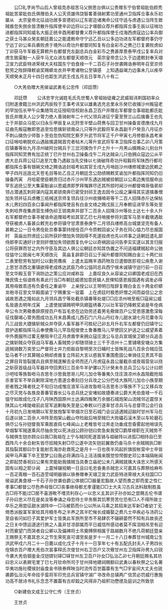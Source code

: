 <!-- { "loadSidebar": true } -->
　　公□礼字尚节山后人曾祖克赤祖苦马父捌思台俱以公贵赠东宁伯曾祖妣伯颜秃祖妣苦翠妣伯氏俱赠伯夫人公天资雄伟饶智畧善骑射累功至通州卫指挥佥事永乐初屡从　太宗皇帝北征战功居多宣德初以辽东密迩诸夷命公往守适与虏遇公当阵生致贼酋忽失捌余皆溃散升指挥使辛卯边将以公才堪御众荐升都指挥佥事壬辰以征哨功进都指挥同知威名大振正统辛酉用都督曹义荐升都指挥使壬戍海西虏寇边公率兵御之获士马甚众癸亥朝廷嘉公之能遣敕命守宁远乙丑以公多边功进左军都督府事仍守宁远丁卯公率兵袭败虏于境外以奇功升都督同知复有白金彩币之赉己巳复袭败虏如丁卯获马牛军器无算敕升右都督充左副总兵白金彩币之赉甚厚景泰甲戌公复率兵对虏生致渠魁一人获牛马尤众进左都督天顺改元　英宗皇帝念公久于边遣敕封奉天翊卫宣力武臣特进荣禄大夫柱国东宁伯食禄一千二百石子孙世袭赐诰券明年召至京师慰劳之陛辞降敕谕奖赐蟒龙衣并甲冑诸物公至镇感　上知遇益竭力边事未几以疾卒天顺癸未正月十四日也距生洪武壬戌五月五日享年八十有二 

　　○大羌伯赠大羌侯谥武勇毛公忠传（邓廷瓒） 

　　邓廷瓒 
　　公讳忠字允诚姓毛氏先世蜀人曾祖始徒雍之武威祖讳刺国初率众归附遂隶籍兰州洪武丙辰殁于王事考讳宝以雄勇选充总里永乐癸巳收捕沙州叛寇老的罕加伍长甲午众集随驾北征授昭信校尉永昌卫百户并赠右军都督佥事祖妣都氏妣皆氏并赠夫人公少膂力绝人善骑射年二十代父领兵进征宁夏至贺兰山后擒番王也先士于并部众马驼以归永乐甲辰复从北狩至半壁山荷赉与回卫甘州操备宣德庚戌九月征曲先叛寇散即思追至恰思擒斩锁南朵儿只等升武毅将军永昌副千户癸丑八月征亦不刺山擒伪少师昝卜至伯忽伪知院乞察歹升武节将军正千户甲寅七月修御永昌考来口征哨哈喇脱欢山遇敌擒逵贼首完者帖木儿等升宣武将军本卫指挥佥事乙卯八月策应镇番等处九月凉州破阿台贼兵于三岔河擒伪千户土升十一月黑山擒赐朵儿别台升指挥同知赏赉有加正统丁巳升甘州右卫操备戊午二月达贼朵儿只伯拥众寇边公从平虏大总兵蒋公征□追至兀鲁乃遇敌当先交锋以七骑破阵奇功升昭毅将军陕西行都司都指挥佥事有银碗文绮之赐诰追封祖考如其官壬戌九月哨廵沙州缮修城堡边民赖之甲子四月巡迤北天苍毛目等处乙丑正月朝廷念公勋绩赐敕奖谕加升都指挥同知仍旧操备丙寅　月哈密使臣朝贡归过赤斤沙州罕东遇达贼被掠朝廷以公素边夷信服命出罕东追抚公至大集渠魁谕以恩威虏即罗拜悔罪尽还其所掠时闻沙州都督喃哥偕弟却领占潜通瓦刺将谋内寇其弟锁南奔巳密受封祁王逸去因令公觇之廉得其实遂擒番僧加失领并征兵虏檄三纸械送京师复领兵往沙州收捕喃哥等千二百人招降赤斤达保帖木儿男妇四百余口事闻升都指挥使且有白金文绮之赐戊辰三月奉敕征进罕东等处至失刺哈界夜集虏营生缚伪祁王锁南奔并部下二百余人招降沙州等处土达七十余人升右军都督府佥事寻被诰命追赠祖考如其官乙巳七月哨接参将刘震军马至半截墩遇敌夺获被虏人畜甚众敕充右参将镇守甘肃景泰庚午二月领兵缮修高台城堡坚完有备人甚赖之公一日令男佺赴京奏事蒙持授佺百户令赍敕回谕父子务在同心恊力尽忠报国时　英庙出狩虏廷公前所获奸僧加失领因得不死遂投虏也先以师事之适朝廷遣礼部侍郎李实通好计至则奸僧加失领欲图复仇中公以奇祸因设问告李实实遂以其言归报公将获罪而甘之内外守臣及其边人俱公讼朝廷亦知其伪置之不问适福建贼起命公驰往恊守公居闽七年天顺改元　英庙复辟即日召公于闽升都督同知赐白金三十两纻丝二表里慰劳有加时公以勤劳膺疾　上遣太监赐羊酒药物及日遣御医胗视公疾愈入谢　上思甘凉西北重镇欲得老成练达武臣乃命公恊同总兵西宁侯未诚镇守迨行前一日召至文华殿玉音下询防边之策公应对咸称旨　上嘉叹良久从容谕之曰卿国老成旧在西陲民情土俗谙练有素此行当□布朝廷威德加意抚辑人民俾知感恩报国遇有调发必得其用毋致乖违有负委任之重谕毕　上亲授公以王带明日陛辞复赐白金五十两金织蟒龙袍寻召至文华殿面谕丁宁赐重宝一锭葢　上在虏廷时极悉奸僧之间而益信公之忠诚故恩遇之隆如此九月领兵昌宁等处截杀镇番等处堤□□应凉州哨至板□寇闻公威名皆遁去明年戊寅　上遣使就镇赐明甲凤翅盔绣春刀以壮军容仍降敕奖谕是年佺病卒公令次男儆奏辞原授百户有旨毛忠在边効劳还着男毛儆做百户公受恩感激愈深每征伐罄竭心膂务图成功五月末昌黄成儿西石门六月山丹红寺儿甜水湖七月花寨寺沟凡三战皆大捷擒斩贼众并夺获人畜军器不可胜纪己卯五月升右军左都督仍旧镇守公尝护送都指挥马云奉使撒马儿罕及程俊使土鲁番撒马儿罕使回又护送之公威望素着中外畏服所过畧无梗阻辛巳正月虏酋孛来拥众寇庄浪公与总兵宣城侯卫颖分兵追击之擒斩贼众夺获战马军器人畜贼势少却随领骑士三千于凉州十二里铺墩安塘众方集适贼骑数万突至公严督将士并力拒敌自黎明至次日晡时士皆殊死战凡百余合贼应弦坠马者不计其算贼众稍却虏酋复立阵前大言以惑我军重围愈固公单骑往见责其不臣之罪目背皆裂援兵且俱至贼遂解去全师而还八月虏寇永昌公屡截杀或夜刼营垒以挠之斩获首级战马军器并夺回男妇三百余牛羊驴骡以万计癸未冬总兵卫公与公计曰把沙吧哇等族昝咂马吉思冬沙思我思哥儿阿儿加仓等番夷久住庄浪凉州永昌阻截抢刼杀害官军不举兵剿除深地方患遂合奏刻日分兵攻之公分巴哇大族阿儿加仓小族至期拒者戮之降者抚之不旬日功成惟庄浪军马进攻昝咂马吉思冬沙等族不下公又移兵攻之尽灭党与各族良善番官酋长公与总兵抚之安堵如故捷奏进公爵大羌伯食禄一千石恊守如故成化戊子八月陕西固原州土达满四叛聚万余据石城炮架山流贼邻近震惊关陕其山七峰陡峻前此官军追剿每失至是公奉敕以行遂率甘凉兵马与总督项公会行自十月初九日发哨期以军至放炮掣军举烟次日至石城门会议适遇贼迎敌时甘州军马在后遂以骑二百余人冲阵至炮架山截山夺险敌后哨至贼巳大败礧石滚木至以车轮磨石俱尽公与孙铠督我军乘胜直捣七峰闻山上老稚皆号泣奔走功垂成忽昏雾起他哨误先举烟掣军贼遂乘风尽抽余党以死决战公顾孙铠曰势急矣我受□爵厚禄职在灭贼势不与贼俱生铠亦顾众曰我□我祖在上宁与贼同死遂首骑与祖破阵以进孤□相持自巳至酉阵凡十余合射矢皆尽拾贼矢射□尽公遂中流矢铠前翼救仍奋马杀十余贼贼执□断其指裂其额曰尔复能射否海亦赴救死之是月十一日也夜半风起折旗拔帐营中士卒皆闻甲马声幕下卒王宽梦公曰我必将满四马上活活擒来既觉惊愕御史邓公本端隔帐闻之即起焚香祝曰公果有灵能助我擒贼当具奏立庙祀公未几满贼就擒大诛忠义所感天固有以相之耶讣闻　上震悼辍视朝一日且曰毛忠奋勇杀贼忠义可嘉其与葬祭给麻布一百疋斋粮一百石造茔域明器锡以铁券赠奉天翊卫宣力武臣特进荣禄大夫柱国□□侯谥武勇食禄一千石子孙世袭伯爵公体貌□□器量宏豁故人望而畏之即而爱之性仁孝事□都督公尽色养母皆□□丧事继母都尤孝谨能□□士大夫习古兵法料敌制胜虽古□将不能过□居不喜游畋不嗜货利存心一以忠义主其训子孙亦如之尝赐五伦书谓子孙曰忠义尽在是矣汝等奉诵之母忽待士卒务察其饥寒劳苦仕恐有□人不得所故士卒乐之用尝征甜水湖阵中一□马被箭而仆公以所从马乘之其招来达军新□者幼丁无倚悉派殷富军家给其月粮冬布之半养之其半贮候长成婚娶之费凡士卒疾必与汤药公至自省问如巳子其爱护军士皆类此军旅所至市不易肆农不辍耕晏然不知有兵故丧还之日关中馈运道途行旅之人虽非甘凉部属而平日威信所感动者莫不挥泪相吊至有迎衬而奠望门而哭者自公卿以及偏裨将士吊奠赙祭相属于路越数月不绝凡荷朝廷暨亲王赐祭无不嘉其忠义之节生荣死哀可谓至矣是岁十一月二十八日奉葬甘州城南公生洪武甲戍六月二十一日薨以成化戊子十月十一日享年七十有五配氏封夫人子男四长佺锦衣百户赠大羌伯次昙事释氏次俊甘州右卫百户又次儆甘州左卫指挥孙男九曰锐今袭大羌伯钢鉴金戊铠镔钊铎□铎甘州左卫百户孙女□弘治乙卯七月朝廷赐名其坊曰忠义以表厥宅里丁巳七月钦命所司于甘州择地建祠赐额曰武勇以春秋祭之公名著华夷功施社稷侯封庙食金书铁券辉映当时流传百世葢廪有生气□宇宙间大丈夫也锐袭爵弘治元年命挂乎蛮将军印充总兵官镇守湖广寻改命总镇两广信赏必罚威行惠施功高不居诗书礼乐念念不置葢有古却縠之风得非乃祖积功懋德及庭训之所致欤 

　　○新建伯文成王公守仁传（王世贞） 

　　王世贞 
